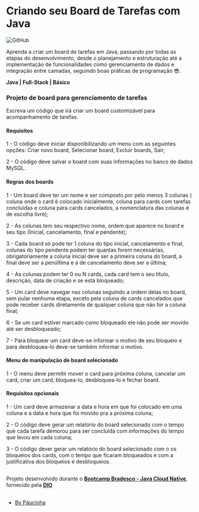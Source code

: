 # Criando seu Board de Tarefas com Java

![GitHub](https://img.shields.io/github/license/Paucinha/api-ecommerce-dio?style=flat-square)

Aprenda a criar um board de tarefas em Java, passando por todas as etapas do desenvolvimento, desde o planejamento e estruturação até a implementação de funcionalidades como gerenciamento de dados e integração entre camadas, seguindo boas práticas de programação 😎.

**Java | Full-Stack | Básico**

### Projeto de board para gerenciamento de tarefas

Escreva um código que irá criar um board customizável para acompanhamento de tarefas.

#### Requisitos

1 - O código deve iniciar disponibilizando um menu com as seguintes opções: Criar novo board, Selecionar board, Excluir boards, Sair;

2 - O código deve salvar o board com suas informações no banco de dados MySQL.

#### Regras dos boards

1 - Um board deve ter um nome e ser composto por pelo menos 3 colunas ( coluna onde o card é colocado inicialmente, coluna para cards com tarefas concluídas e coluna para cards cancelados, a nomenclatura das colunas é de escolha livre);

2 - As colunas tem seu respectivo nome, ordem que aparece no board e seu tipo (Inicial, cancelamento, final e pendente);

3 - Cada board só pode ter 1 coluna do tipo inicial, cancelamento e final, colunas do tipo pendente podem ter quantas forem necessárias, obrigatoriamente a coluna inicial deve ser a primeira coluna do board, a final deve ser a penúltima e a de cancelamento deve ser a última;

4 - As colunas podem ter 0 ou N cards, cada card tem o seu título, descrição, data de criação e se está bloqueado;

5 - Um card deve navegar nas colunas seguindo a ordem delas no board, sem pular nenhuma etapa, exceto pela coluna de cards cancelados que pode receber cards diretamente de qualquer coluna que não for a coluna final;

6 - Se um card estiver marcado como bloqueado ele não pode ser movido até ser desbloqueado;

7 - Para bloquear um card deve-se informar o motivo de seu bloqueio e para desbloquea-lo deve-se também informar o motivo.

#### Menu de manipulação de board selecionado

1 - O menu deve permitir mover o card para próxima coluna, cancelar um card, criar um card, bloquea-lo, desbloquea-lo e fechar board.


#### Requisitos opcionais

1 - Um card deve armazenar a data e hora em que foi colocado em uma coluna e a data e hora que foi movido pra a próxima coluna;

2 - O código deve gerar um relatório do board selecionado com o tempo que cada tarefa demorou para ser concluída com informações do tempo que levou em cada coluna;

3 - O código dever gerar um relatório do board selecionado com o os bloqueios dos cards, com o tempo que ficaram bloqueados e com a justificativa dos bloqueios e desbloqueios.

##

Projeto desenvolvido durante o [**Bootcamp Bradesco - Java Cloud Native**](https://www.dio.me/bootcamp/bradesco-java-cloud-native), fornecido pela [**DIO**](https://www.dio.me/)

##

- [By Páucinha](https://github.com/Paucinha)